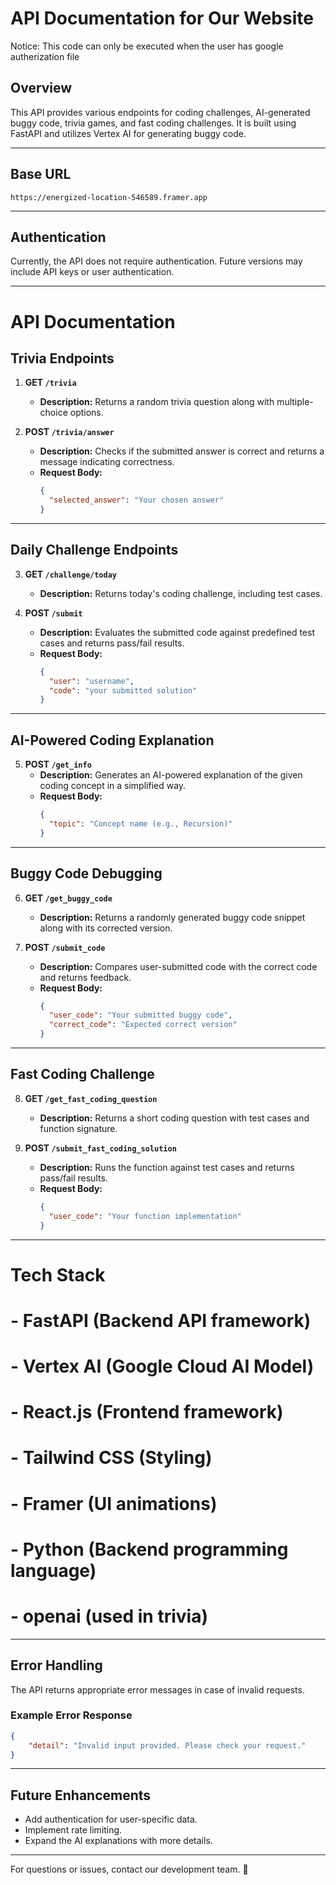 # API Documentation for Our Website

Notice: This code can only be executed when the user has google autherization file
## Overview
This API provides various endpoints for coding challenges, AI-generated buggy code, trivia games, and fast coding challenges. It is built using FastAPI and utilizes Vertex AI for generating buggy code.

---

## Base URL
```
https://energized-location-546589.framer.app
```

---

## Authentication
Currently, the API does not require authentication. Future versions may include API keys or user authentication.

---

# **API Documentation**

## **Trivia Endpoints**  
1. **GET `/trivia`**  
   - **Description:** Returns a random trivia question along with multiple-choice options.  

2. **POST `/trivia/answer`**  
   - **Description:** Checks if the submitted answer is correct and returns a message indicating correctness.  
   - **Request Body:**  
     ```json
     {
       "selected_answer": "Your chosen answer"
     }
     ```  

---

## **Daily Challenge Endpoints**  
3. **GET `/challenge/today`**  
   - **Description:** Returns today's coding challenge, including test cases.  

4. **POST `/submit`**  
   - **Description:** Evaluates the submitted code against predefined test cases and returns pass/fail results.  
   - **Request Body:**  
     ```json
     {
       "user": "username",
       "code": "your submitted solution"
     }
     ```  

---

## **AI-Powered Coding Explanation**  
5. **POST `/get_info`**  
   - **Description:** Generates an AI-powered explanation of the given coding concept in a simplified way.  
   - **Request Body:**  
     ```json
     {
       "topic": "Concept name (e.g., Recursion)"
     }
     ```  

---

## **Buggy Code Debugging**  
6. **GET `/get_buggy_code`**  
   - **Description:** Returns a randomly generated buggy code snippet along with its corrected version.  

7. **POST `/submit_code`**  
   - **Description:** Compares user-submitted code with the correct code and returns feedback.  
   - **Request Body:**  
     ```json
     {
       "user_code": "Your submitted buggy code",
       "correct_code": "Expected correct version"
     }
     ```  

---

## **Fast Coding Challenge**  
8. **GET `/get_fast_coding_question`**  
   - **Description:** Returns a short coding question with test cases and function signature.  

9. **POST `/submit_fast_coding_solution`**  
   - **Description:** Runs the function against test cases and returns pass/fail results.  
   - **Request Body:**  
     ```json
     {
       "user_code": "Your function implementation"
     }
     ```  
---
# Tech Stack
# - FastAPI (Backend API framework)
# - Vertex AI (Google Cloud AI Model)
# - React.js (Frontend framework)
# - Tailwind CSS (Styling)
# - Framer (UI animations)
# - Python (Backend programming language)
# - openai (used in trivia)

---


## Error Handling
The API returns appropriate error messages in case of invalid requests.

### Example Error Response
```json
{
    "detail": "Invalid input provided. Please check your request."
}
```

---

## Future Enhancements
- Add authentication for user-specific data.
- Implement rate limiting.
- Expand the AI explanations with more details.

---

For questions or issues, contact our development team. 🚀
